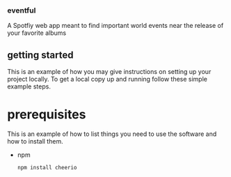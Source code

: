 ### eventful
A Spotfiy web app meant to find important world events near the release of your favorite albums


<!-- GETTING STARTED -->
## getting started

This is an example of how you may give instructions on setting up your project locally.
To get a local copy up and running follow these simple example steps.

# prerequisites

This is an example of how to list things you need to use the software and how to install them.
* npm
  ```sh
  npm install cheerio
  ```

